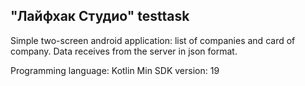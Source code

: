 ## **"Лайфхак Студио" testtask**

Simple two-screen android application: list of companies and card of company.
Data receives from the server in json format.

Programming language: Kotlin
Min SDK version: 19